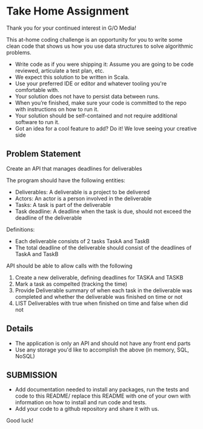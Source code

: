 # Take Home Assignment

Thank you for your continued interest in G/O Media!

This at-home coding challenge is an opportunity for you to write some clean code that shows us how you use data structures to solve algorithmic problems.

  * Write code as if you were shipping it: Assume you are going to be code reviewed, articulate a test plan, etc.
  * We expect this solution to be written in Scala.
  * Use your preferred IDE or editor and whatever tooling you're comfortable with.
  * Your solution does not have to persist data between runs.
  * When you’re finished, make sure your code is committed to the repo with instructions on how to run it.
  * Your solution should be self-contained and not require additional software to run it.
  * Got an idea for a cool feature to add? Do it! We love seeing your creative side

## Problem Statement
Create an API that manages deadlines for deliverables

The program should have the following entities:
* Deliverables: A deliverable is a project to be delivered
* Actors: An actor is a person involved in the deliverable
* Tasks: A task is part of the deliverable
* Task deadline: A deadline when the task is due, should not exceed the deadline of the deliverable


Definitions:
* Each deliverable consists of 2 tasks TaskA and TaskB
* The total deadline of the deliverable should consist of the deadlines of TaskA and TaskB


API should be able to allow calls with the following
1. Create a new deliverable, defining deadlines for TASKA and TASKB
2. Mark a task as compelted (tracking the time)
3. Provide Deliverable summary of when each task in the deliverable was completed and whether the deliverable was finished on time or not
4. LIST Deliverables with true when finished on time and false when did not

## Details
- The application is only an API and should not have any front end parts
- Use any storage you'd like to accomplish the above (in memory, SQL, NoSQL)

## SUBMISSION
- Add documentation needed to install any packages, run the tests and code to this README/ replace this README with one of your own with information on how to install and run code and tests.
- Add your code to a github repository and share it with us.


Good luck!
